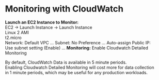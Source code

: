 # Monitoring with CloudWatch

**Launch an EC2 Instance to Monitor:**\
EC2 → Launch Instance → Launch Instance \
Linux 2 AMI \
t2.micro \
Network: Default VPC ... Subnet: No Preference ... Auto-assign Public IP: Use subnet setting (Enable) ... **Monitoring:** Enable Cloudwatch Detailed Monitoring

By default, CloudWatch Data is available in 5 minute periods. \
Enabling Cloudwatch Detailed Monitoring will cost more for data collection in 1 minute periods, which may be useful for any production workloads.

